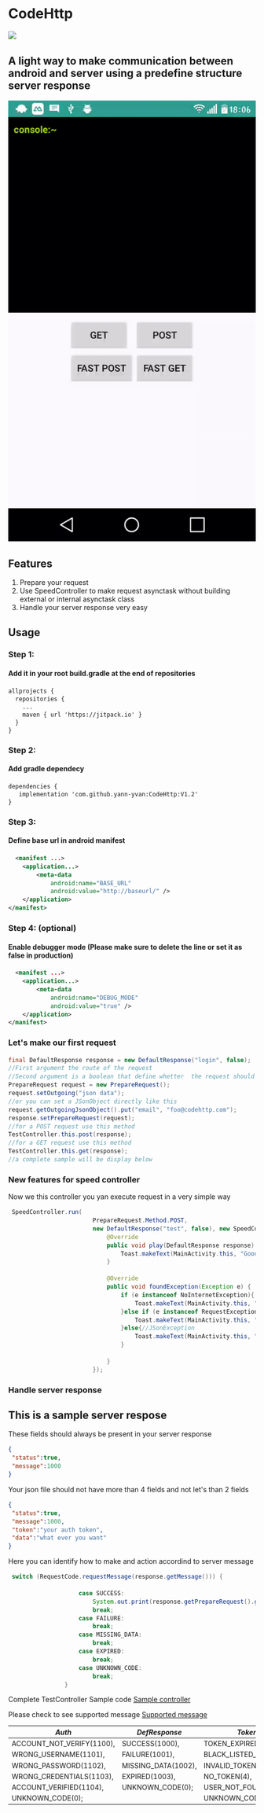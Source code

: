 # CodeHttp

[![](https://jitpack.io/v/yann-yvan/CodeHttp.svg)](https://jitpack.io/#yann-yvan/CodeHttp)

## A light way to make communication between android and server using a predefine structure server response

![Demo](https://github.com/yann-yvan/CodeHttp/blob/master/demo.gif)

## Features
1. Prepare your request
2. Use SpeedController to make request asynctask without building external or internal asynctask class
3. Handle your server response very easy
## Usage

### Step 1:
#### Add it in your root build.gradle at the end of repositories
```
allprojects {
  repositories {
	...
	maven { url 'https://jitpack.io' }
  }
}
```

### Step 2:
#### Add gradle dependecy
```
dependencies {
   implementation 'com.github.yann-yvan:CodeHttp:V1.2'
}
```
### Step 3:
#### Define base url in android manifest
```xml
  <manifest ...>
    <application...>
        <meta-data
            android:name="BASE_URL"
            android:value="http://baseurl/" />
    </application>
</manifest>
```

### Step 4: (optional)
#### Enable debugger mode (Please make sure to delete the line or set it as false in production)
```xml
  <manifest ...>
    <application...>
        <meta-data
            android:name="DEBUG_MODE"
            android:value="true" />
    </application>
</manifest>
```
### Let's make our first request
```java
final DefaultResponse response = new DefaultResponse("login", false);
//First argument the route of the request
//Second argument is a boolean that define whetter  the request should include token or not
PrepareRequest request = new PrepareRequest();
request.setOutgoing("json data");
//or you can set a JSonObject directly like this
request.getOutgoingJsonObject().put("email", "foo@codehttp.com");
response.setPrepareRequest(request);
//for a POST request use this method
TestController.this.post(response);
//for a GET request use this method
TestController.this.get(response);
//a complete sample will be display below
```
### New features for speed controller
Now we  this controller you yan execute request in a very simple way
```java
 SpeedController.run(
                        PrepareRequest.Method.POST,
                        new DefaultResponse("test", false), new SpeedController.OnAfterExecute() {
                            @Override
                            public void play(DefaultResponse response) {
                                Toast.makeText(MainActivity.this, "Good no error", Toast.LENGTH_SHORT).show();
                            }

                            @Override
                            public void foundException(Exception e) {
                                if (e instanceof NoInternetException){
                                    Toast.makeText(MainActivity.this, "OOPS "+e.getMessage(), Toast.LENGTH_SHORT).show();
                                }else if (e instanceof RequestException){
                                    Toast.makeText(MainActivity.this, "OOPS "+e.getMessage(), Toast.LENGTH_SHORT).show();
                                }else{//JSonException
                                    Toast.makeText(MainActivity.this, "OOPS "+e.getMessage(), Toast.LENGTH_SHORT).show();
                                }

                            }
                        });
```

### Handle server response
## This is a sample server respose
These fields should always be present in your server response
```json
{
 "status":true,
 "message":1000
}
 ```
Your json file should not have more than 4 fields and not let's than 2 fields
```json
{
 "status":true,
 "message":1000,
 "token":"your auth token",
 "data":"what ever you want"
}
```
Here you can identify how to make and action accordind to server message
```java
 switch (RequestCode.requestMessage(response.getMessage())) {

                    case SUCCESS:
                        System.out.print(response.getPrepareRequest().getIncoming());
                        break;
                    case FAILURE:
                        break;
                    case MISSING_DATA:
                        break;
                    case EXPIRED:
                        break;
                    case UNKNOWN_CODE:
                        break;
                }
```
Complete TestController Sample code
[Sample controller](https://github.com/yann-yvan/CodeHttp/blob/master/app/src/main/java/corp/ny/com/httpflowers/TestController.java)

Please check to see supported message
[Supported message](https://github.com/yann-yvan/CodeHttp/blob/master/codehttp/src/main/java/corp/ny/com/codehttp/response/RequestCode.java)

*Auth* | *DefResponse* | *Token*
--- | --- | ---
ACCOUNT_NOT_VERIFY(1100), |  SUCCESS(1000),|TOKEN_EXPIRED(1),
WRONG_USERNAME(1101),| FAILURE(1001),|BLACK_LISTED_TOKEN(2),
WRONG_PASSWORD(1102),|MISSING_DATA(1002),|INVALID_TOKEN(3),
WRONG_CREDENTIALS(1103),|EXPIRED(1003),|NO_TOKEN(4),
ACCOUNT_VERIFIED(1104),|UNKNOWN_CODE(0);|USER_NOT_FOUND(5),
UNKNOWN_CODE(0);||UNKNOWN_CODE(0);

 

       
